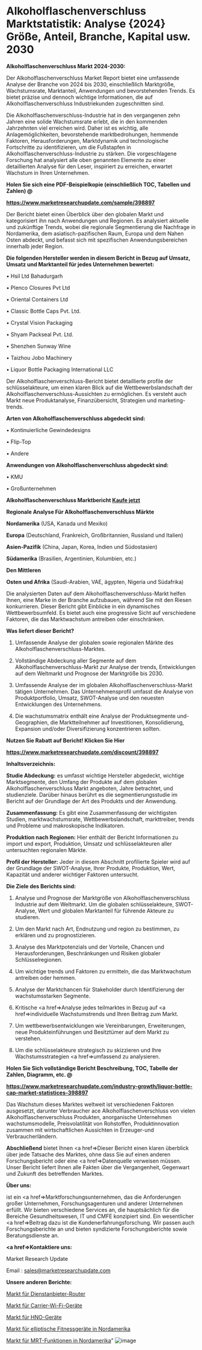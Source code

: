 # Alkoholflaschenverschluss Marktstatistik: Analyse {2024} Größe, Anteil, Branche, Kapital usw. 2030

<strong>Alkoholflaschenverschluss Markt 2024-2030:</strong>

Der Alkoholflaschenverschluss Market Report bietet eine umfassende Analyse der Branche von 2024 bis 2030, einschließlich Marktgröße, Wachstumsrate, Marktanteil, Anwendungen und bevorstehenden Trends. Es bietet präzise und dennoch wichtige Informationen, die auf Alkoholflaschenverschluss Industriekunden zugeschnitten sind.

Die Alkoholflaschenverschluss-Industrie hat in den vergangenen zehn Jahren eine solide Wachstumsrate erlebt, die in den kommenden Jahrzehnten viel erreichen wird. Daher ist es wichtig, alle Anlagemöglichkeiten, bevorstehende marktbedrohungen, hemmende Faktoren, Herausforderungen, Marktdynamik und technologische Fortschritte zu identifizieren, um die Fußstapfen in Alkoholflaschenverschluss-Industrie zu stärken. Die vorgeschlagene Forschung hat analysiert alle oben genannten Elemente zu einer detaillierten Analyse für den Leser, inspiriert zu erreichen, erwartet Wachstum in Ihren Unternehmen.



<strong>Holen Sie sich eine PDF-Beispielkopie (einschließlich TOC, Tabellen und Zahlen) @
</strong>

<strong><a href=https://www.marketresearchupdate.com/sample/398897>

<strong>https://www.marketresearchupdate.com/sample/398897</u></font></a></strong></strong>

Der Bericht bietet einen Überblick über den globalen Markt und kategorisiert ihn nach Anwendungen und Regionen. Es analysiert aktuelle und zukünftige Trends, wobei die regionale Segmentierung die Nachfrage in Nordamerika, dem asiatisch-pazifischen Raum, Europa und dem Nahen Osten abdeckt, und befasst sich mit spezifischen Anwendungsbereichen innerhalb jeder Region.



<strong>Die folgenden Hersteller werden in diesem Bericht in Bezug auf Umsatz, Umsatz und Marktanteil für jedes Unternehmen bewertet:</strong>

• Hsil Ltd Bahadurgarh

• Plenco Closures Pvt Ltd

• Oriental Containers Ltd

• Classic Bottle Caps Pvt. Ltd.

• Crystal Vision Packaging

• Shyam Packseal Pvt. Ltd.

• Shenzhen Sunway Wine

• Taizhou Jobo Machinery

• Liquor Bottle Packaging International LLC

Der Alkoholflaschenverschluss-Bericht bietet detaillierte profile der schlüsselakteure, um einen klaren Blick auf die Wettbewerbslandschaft der Alkoholflaschenverschluss-Aussichten zu ermöglichen. Es versteht auch Markt neue Produktanalyse, Finanzübersicht, Strategien und marketing-trends.



<strong>Arten von Alkoholflaschenverschluss abgedeckt sind:</strong>

• Kontinuierliche Gewindedesigns

• Flip-Top

• Andere



<strong>Anwendungen von Alkoholflaschenverschluss abgedeckt sind:</strong>

• KMU

• Großunternehmen



<strong>Alkoholflaschenverschluss Marktbericht <a href=https://www.marketresearchupdate.com/buynow/398897>Kaufe jetzt</a></strong>



<strong>Regionale Analyse Für Alkoholflaschenverschluss Märkte</strong>



<strong>Nordamerika</strong> (USA, Kanada und Mexiko)



<strong>Europa</strong> (Deutschland, Frankreich, Großbritannien, Russland und Italien)



<strong>Asien-Pazifik</strong> (China, Japan, Korea, Indien und Südostasien)



<strong>Südamerika</strong> (Brasilien, Argentinien, Kolumbien, etc.)



<strong>Den Mittleren</strong> 

<strong>Osten und Afrika</strong> (Saudi-Arabien, VAE, ägypten, Nigeria und Südafrika)

Die analysierten Daten auf dem Alkoholflaschenverschluss-Markt helfen Ihnen, eine Marke in der Branche aufzubauen, während Sie mit den Riesen konkurrieren. Dieser Bericht gibt Einblicke in ein dynamisches Wettbewerbsumfeld. Es bietet auch eine progressive Sicht auf verschiedene Faktoren, die das Marktwachstum antreiben oder einschränken.



<strong>Was liefert dieser Bericht?</strong>

1. Umfassende Analyse der globalen sowie regionalen Märkte des Alkoholflaschenverschluss-Marktes.

2. Vollständige Abdeckung aller Segmente auf dem Alkoholflaschenverschluss-Markt zur Analyse der trends, Entwicklungen auf dem Weltmarkt und Prognose der Marktgröße bis 2030.

3. Umfassende Analyse der im globalen Alkoholflaschenverschluss-Markt tätigen Unternehmen. Das Unternehmensprofil umfasst die Analyse von Produktportfolio, Umsatz, SWOT-Analyse und den neuesten Entwicklungen des Unternehmens.

4. Die wachstumsmatrix enthält eine Analyse der Produktsegmente und-Geographien, die Marktteilnehmer auf Investitionen, Konsolidierung, Expansion und/oder Diversifizierung konzentrieren sollten.



<strong>Nutzen Sie Rabatt auf Bericht! Klicken Sie Hier
</strong>

<strong><a href=https://www.marketresearchupdate.com/discount/398897>https://www.marketresearchupdate.com/discount/398897</b></u></font></strong></a>



<strong>Inhaltsverzeichnis:</strong>



<strong>Studie Abdeckung:</strong> es umfasst wichtige Hersteller abgedeckt, wichtige Marktsegmente, den Umfang der Produkte auf dem globalen Alkoholflaschenverschluss Markt angeboten, Jahre betrachtet, und studienziele. Darüber hinaus berührt es die segmentierungsstudie im Bericht auf der Grundlage der Art des Produkts und der Anwendung.



<strong>Zusammenfassung:</strong> Es gibt eine Zusammenfassung der wichtigsten Studien, marktwachstumsrate, Wettbewerbslandschaft, markttreiber, trends und Probleme und makroskopische Indikatoren.



<strong>Produktion nach Regionen:</strong> Hier enthält der Bericht Informationen zu import und export, Produktion, Umsatz und schlüsselakteuren aller untersuchten regionalen Märkte.



<strong>Profil der Hersteller:</strong> Jeder in diesem Abschnitt profilierte Spieler wird auf der Grundlage der SWOT-Analyse, Ihrer Produkte, Produktion, Wert, Kapazität und anderer wichtiger Faktoren untersucht.



<strong>Die Ziele des Berichts sind:</strong>

1) Analyse und Prognose der Marktgröße von Alkoholflaschenverschluss Industrie auf dem Weltmarkt.
Um die globalen schlüsselakteure, SWOT-Analyse, Wert und globalen Marktanteil für führende Akteure zu studieren.

2) Um den Markt nach Art, Endnutzung und region zu bestimmen, zu erklären und zu prognostizieren.

3) Analyse des Marktpotenzials und der Vorteile, Chancen und Herausforderungen, Beschränkungen und Risiken globaler Schlüsselregionen.

4) Um wichtige trends und Faktoren zu ermitteln, die das Marktwachstum antreiben oder hemmen.

5) Analyse der Marktchancen für Stakeholder durch Identifizierung der wachstumsstarken Segmente.

6) Kritische <a href=>Analyse</a> jedes teilmarktes in Bezug auf <a href=>individuelle</a> Wachstumstrends und Ihren Beitrag zum Markt.

7) Um wettbewerbsentwicklungen wie Vereinbarungen, Erweiterungen, neue Produkteinführungen und Besitztümer auf dem Markt zu verstehen.

8) Um die schlüsselakteure strategisch zu skizzieren und Ihre Wachstumsstrategien <a href=>umfassend</a> zu analysieren.



<strong>Holen Sie Sich vollständige Bericht Beschreibung, TOC, Tabelle der Zahlen, Diagramm, etc. @ </strong>

<strong><a href=https://www.marketresearchupdate.com/industry-growth/liquor-bottle-cap-market-statistices-398897>https://www.marketresearchupdate.com/industry-growth/liquor-bottle-cap-market-statistices-398897</a></font></strong>

Das Wachstum dieses Marktes weltweit ist verschiedenen Faktoren ausgesetzt, darunter Verbraucher ace Alkoholflaschenverschluss von vielen Alkoholflaschenverschluss Produkten, anorganische Unternehmen wachstumsmodelle, Preisvolatilität von Rohstoffen, Produktinnovation zusammen mit wirtschaftlichen Aussichten in Erzeuger-und Verbraucherländern.



<strong>Abschließend</strong> bietet Ihnen <a href=>Dieser</a> Bericht einen klaren überblick über jede Tatsache des Marktes, ohne dass Sie auf einen anderen Forschungsbericht oder eine <a href=>Datenquelle</a> verweisen müssen. Unser Bericht liefert Ihnen alle Fakten über die Vergangenheit, Gegenwart und Zukunft des betreffenden Marktes.



<strong>Über uns:</strong>

 ist ein <a href=>Marktfors</a>chungsunternehmen, das die Anforderungen großer Unternehmen, Forschungsagenturen und anderer Unternehmen erfüllt. Wir bieten verschiedene Services an, die hauptsächlich für die Bereiche Gesundheitswesen, IT und CMFE konzipiert sind. Ein wesentlicher <a href=>Beitrag</a> dazu ist die Kundenerfahrungsforschung. Wir passen auch Forschungsberichte an und bieten syndizierte Forschungsberichte sowie Beratungsdienste an.



<strong><a href=>Kontaktiere uns:</a></strong>

Market Research Update

Email : sales@marketresearchupdate.com



<strong>Unsere anderen Berichte:</strong>

<a href=https://www.linkedin.com/pulse/service-provider-router-market-witness-huge-growth-2029>Markt für Dienstanbieter-Router</a>

<a href=https://www.linkedin.com/pulse/carrier-wi-fi-equipment-market-analysis>Markt für Carrier-Wi-Fi-Geräte</a>

<a href=https://www.linkedin.com/pulse/ent-devices-market-outlooks-2023-size-players>Markt für HNO-Geräte</a>

<a href=https://www.linkedin.com/pulse/north-america-elliptical-fitness-machine-market>Markt für elliptische Fitnessgeräte in Nordamerika</a>

<a href=https://www.linkedin.com/pulse/north-america-mri-functional-market-2023-pointing>Markt für MRT-Funktionen in Nordamerika</a>"
![image](https://github.com/RushikeshRI/news24analysis/assets/164026548/769b7210-5440-42a8-98e0-b541521c7606)
